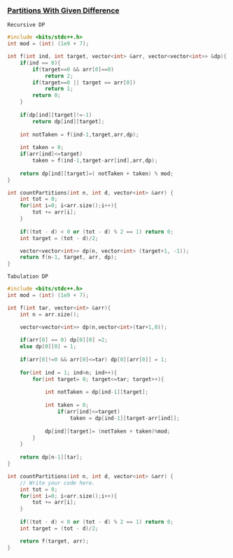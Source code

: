 ### [Partitions With Given Difference](https://www.codingninjas.com/codestudio/problems/partitions-with-given-difference_3751628?source=youtube&campaign=striver_dp_videos&utm_source=youtube&utm_medium=affiliate&utm_campaign=striver_dp_videos&leftPanelTab=0)

```Recursive DP```

```cpp
#include <bits/stdc++.h> 
int mod = (int) (1e9 + 7);

int f(int ind, int target, vector<int> &arr, vector<vector<int>> &dp){
    if(ind == 0){
        if(target==0 && arr[0]==0)
            return 2;
        if(target==0 || target == arr[0])
            return 1;
        return 0;
    }
    
    if(dp[ind][target]!=-1)
        return dp[ind][target];
        
    int notTaken = f(ind-1,target,arr,dp);
    
    int taken = 0;
    if(arr[ind]<=target)
        taken = f(ind-1,target-arr[ind],arr,dp);
        
    return dp[ind][target]=( notTaken + taken) % mod;
}

int countPartitions(int n, int d, vector<int> &arr) {
    int tot = 0;
    for(int i=0; i<arr.size();i++){
        tot += arr[i];
    }
    
    if((tot - d) < 0 or (tot - d) % 2 == 1) return 0;
    int target = (tot - d)/2;

    vector<vector<int>> dp(n, vector<int> (target+1, -1));
    return f(n-1, target, arr, dp);
}
```

```Tabulation DP```
```cpp
#include <bits/stdc++.h> 
int mod = (int) (1e9 + 7);

int f(int tar, vector<int> &arr){
    int n = arr.size();

    vector<vector<int>> dp(n,vector<int>(tar+1,0));
    
    if(arr[0] == 0) dp[0][0] =2;  
    else dp[0][0] = 1;  
    
    if(arr[0]!=0 && arr[0]<=tar) dp[0][arr[0]] = 1; 
    
    for(int ind = 1; ind<n; ind++){
        for(int target= 0; target<=tar; target++){
            
            int notTaken = dp[ind-1][target];
    
            int taken = 0;
                if(arr[ind]<=target)
                    taken = dp[ind-1][target-arr[ind]];
        
            dp[ind][target]= (notTaken + taken)%mod;
        }
    }
    
    return dp[n-1][tar];
}

int countPartitions(int n, int d, vector<int> &arr) {
    // Write your code here.
    int tot = 0;
    for(int i=0; i<arr.size();i++){
        tot += arr[i];
    }
    
    if((tot - d) < 0 or (tot - d) % 2 == 1) return 0;
    int target = (tot - d)/2;

    return f(target, arr);
}
```